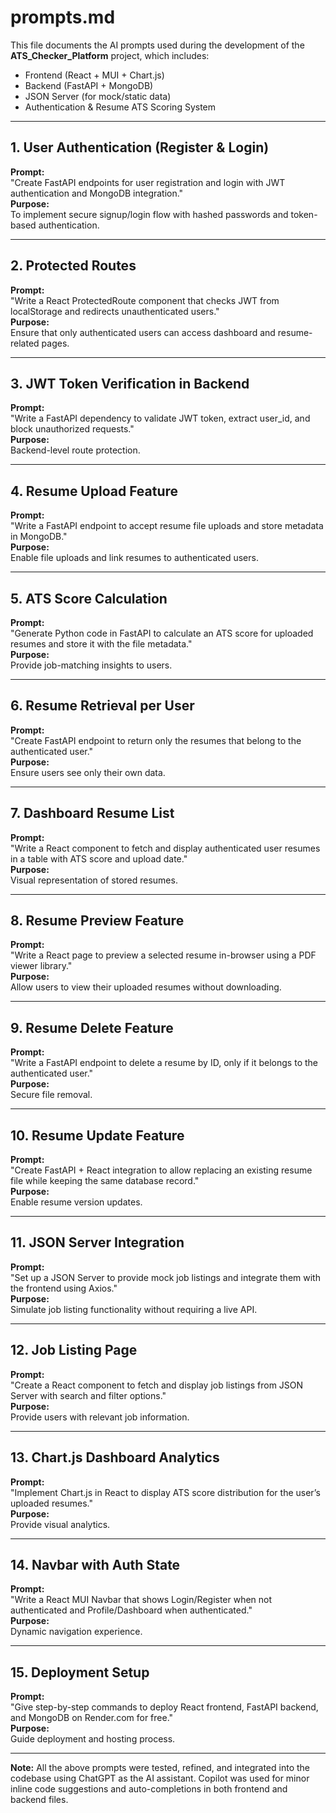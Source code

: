 # prompts.md

This file documents the AI prompts used during the development of the **ATS_Checker_Platform** project, which includes:
- Frontend (React + MUI + Chart.js)
- Backend (FastAPI + MongoDB)
- JSON Server (for mock/static data)
- Authentication & Resume ATS Scoring System

---

## 1. User Authentication (Register & Login)
**Prompt:**  
"Create FastAPI endpoints for user registration and login with JWT authentication and MongoDB integration."  
**Purpose:**  
To implement secure signup/login flow with hashed passwords and token-based authentication.

---

## 2. Protected Routes
**Prompt:**  
"Write a React ProtectedRoute component that checks JWT from localStorage and redirects unauthenticated users."  
**Purpose:**  
Ensure that only authenticated users can access dashboard and resume-related pages.

---

## 3. JWT Token Verification in Backend
**Prompt:**  
"Write a FastAPI dependency to validate JWT token, extract user_id, and block unauthorized requests."  
**Purpose:**  
Backend-level route protection.

---

## 4. Resume Upload Feature
**Prompt:**  
"Write a FastAPI endpoint to accept resume file uploads and store metadata in MongoDB."  
**Purpose:**  
Enable file uploads and link resumes to authenticated users.

---

## 5. ATS Score Calculation
**Prompt:**  
"Generate Python code in FastAPI to calculate an ATS score for uploaded resumes and store it with the file metadata."  
**Purpose:**  
Provide job-matching insights to users.

---

## 6. Resume Retrieval per User
**Prompt:**  
"Create FastAPI endpoint to return only the resumes that belong to the authenticated user."  
**Purpose:**  
Ensure users see only their own data.

---

## 7. Dashboard Resume List
**Prompt:**  
"Write a React component to fetch and display authenticated user resumes in a table with ATS score and upload date."  
**Purpose:**  
Visual representation of stored resumes.

---

## 8. Resume Preview Feature
**Prompt:**  
"Write a React page to preview a selected resume in-browser using a PDF viewer library."  
**Purpose:**  
Allow users to view their uploaded resumes without downloading.

---

## 9. Resume Delete Feature
**Prompt:**  
"Write a FastAPI endpoint to delete a resume by ID, only if it belongs to the authenticated user."  
**Purpose:**  
Secure file removal.

---

## 10. Resume Update Feature
**Prompt:**  
"Create FastAPI + React integration to allow replacing an existing resume file while keeping the same database record."  
**Purpose:**  
Enable resume version updates.

---

## 11. JSON Server Integration
**Prompt:**  
"Set up a JSON Server to provide mock job listings and integrate them with the frontend using Axios."  
**Purpose:**  
Simulate job listing functionality without requiring a live API.

---

## 12. Job Listing Page
**Prompt:**  
"Create a React component to fetch and display job listings from JSON Server with search and filter options."  
**Purpose:**  
Provide users with relevant job information.

---

## 13. Chart.js Dashboard Analytics
**Prompt:**  
"Implement Chart.js in React to display ATS score distribution for the user’s uploaded resumes."  
**Purpose:**  
Provide visual analytics.

---

## 14. Navbar with Auth State
**Prompt:**  
"Write a React MUI Navbar that shows Login/Register when not authenticated and Profile/Dashboard when authenticated."  
**Purpose:**  
Dynamic navigation experience.

---

## 15. Deployment Setup
**Prompt:**  
"Give step-by-step commands to deploy React frontend, FastAPI backend, and MongoDB on Render.com for free."  
**Purpose:**  
Guide deployment and hosting process.

---

**Note:** All the above prompts were tested, refined, and integrated into the codebase using ChatGPT as the AI assistant. Copilot was used for minor inline code suggestions and auto-completions in both frontend and backend files.
